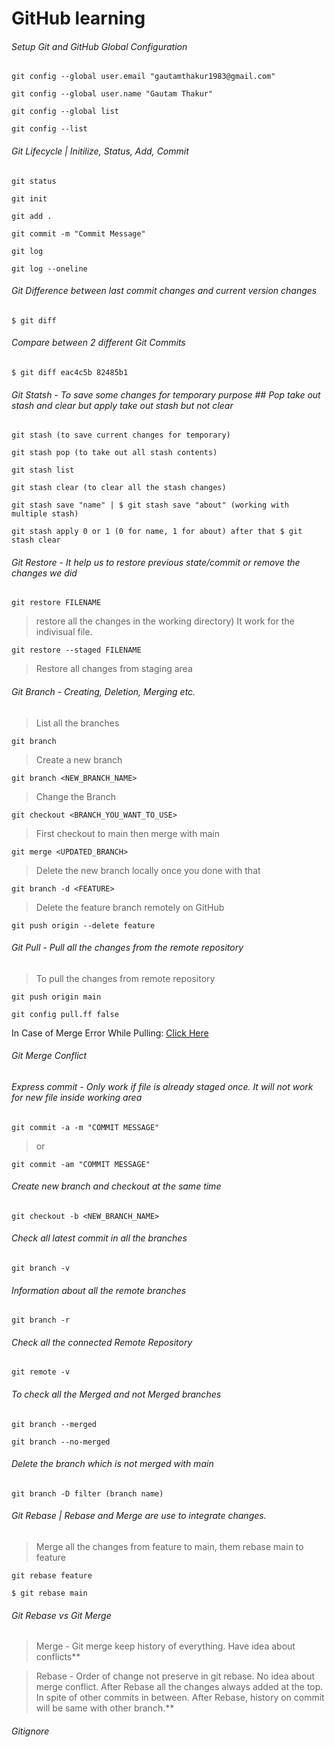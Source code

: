# GitHub learning

###### Setup Git and GitHub Global Configuration ###### 
```
git config --global user.email "gautamthakur1983@gmail.com"
```
```
git config --global user.name "Gautam Thakur"
```
```
git config --global list
```
```
git config --list
```

######  Git Lifecycle | Initilize, Status, Add, Commit ###### 
```
git status
```
```
git init
```
```
git add .
```
```
git commit -m "Commit Message"
```
```
git log
```
```
git log --oneline
```

######  Git Difference between last commit changes and current version changes ###### 
```
$ git diff
```

######  Compare between 2 different Git Commits ###### 
```
$ git diff eac4c5b 82485b1
```

###### Git Statsh - To save some changes for temporary purpose ## Pop take out stash and clear but apply take out stash but not clear ###### 
```
git stash (to save current changes for temporary)
```
```
git stash pop (to take out all stash contents)
```
```
git stash list
```
```
git stash clear (to clear all the stash changes)
```
```
git stash save "name" | $ git stash save "about" (working with multiple stash)
```
```
git stash apply 0 or 1 (0 for name, 1 for about) after that $ git stash clear
```

######  Git Restore - It help us to restore previous state/commit or remove the changes we did ###### 
```
git restore FILENAME
```
>restore all the changes in the working directory) It work for the indivisual file.

```
git restore --staged FILENAME
```
>Restore all changes from staging area

###### Git Branch - Creating, Deletion, Merging etc. ###### 
>List all the branches
```
git branch
```
>Create a new branch
```
git branch <NEW_BRANCH_NAME>
```
>Change the Branch
```
git checkout <BRANCH_YOU_WANT_TO_USE>
```
>First checkout to main then merge with main
```
git merge <UPDATED_BRANCH>
```
>Delete the new branch locally once you done with that
```
git branch -d <FEATURE> 
```
>Delete the feature branch remotely on GitHub
```
git push origin --delete feature 
```

######  Git Pull - Pull all the changes from the remote repository ###### 
> To pull the changes from remote repository
```
git push origin main
```
```
git config pull.ff false
``` 
In Case of Merge Error While Pulling: [Click Here](https://stackoverflow.com/questions/62653114/how-can-i-deal-with-this-git-warning-pulling-without-specifying-how-to-reconci)

###### Git Merge Conflict ###### 


###### Express commit - Only work if file is already staged once. It will not work for new file inside working area ######
```
git commit -a -m "COMMIT MESSAGE"
```
>or
``` 
git commit -am "COMMIT MESSAGE"
```

###### Create new branch and checkout at the same time ###### 
```
git checkout -b <NEW_BRANCH_NAME>
```

###### Check all latest commit in all the branches ###### 
```
git branch -v
```

###### Information about all the remote branches ###### 
```
git branch -r
```

###### Check all the connected Remote Repository ###### 
```
git remote -v
```

###### To check all the Merged and not Merged branches ###### 
```
git branch --merged
```
```
git branch --no-merged
```

###### Delete the branch which is not merged with main ###### 
```
git branch -D filter (branch name)
```

###### Git Rebase | Rebase and Merge are use to integrate changes. ###### 
>Merge all the changes from feature to main, them rebase main to feature
```
git rebase feature 
```
```
$ git rebase main
```

###### Git Rebase vs Git Merge ###### 
>Merge - Git merge keep history of everything. Have idea about conflicts**

>Rebase - Order of change not preserve in git rebase. No idea about merge conflict. After Rebase all the changes always added at the top. In spite of other commits in between. After Rebase, history on commit will be same with other branch.**

###### Gitignore ###### 

